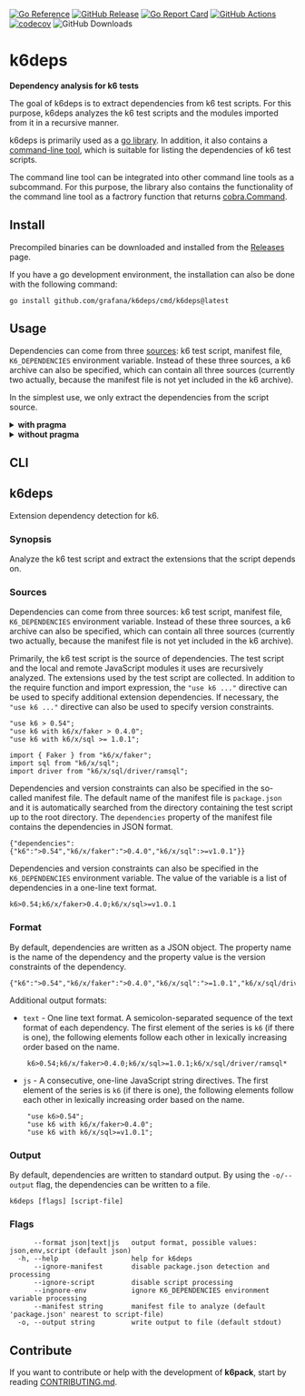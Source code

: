 [![Go Reference](https://pkg.go.dev/badge/github.com/grafana/k6deps.svg)](https://pkg.go.dev/github.com/grafana/k6deps)
[![GitHub Release](https://img.shields.io/github/v/release/grafana/k6deps)](https://github.com/grafana/k6deps/releases/)
[![Go Report Card](https://goreportcard.com/badge/github.com/grafana/k6deps)](https://goreportcard.com/report/github.com/grafana/k6deps)
[![GitHub Actions](https://github.com/grafana/k6deps/actions/workflows/test.yml/badge.svg)](https://github.com/grafana/k6deps/actions/workflows/test.yml)
[![codecov](https://codecov.io/gh/grafana/k6deps/graph/badge.svg?token=PCRNQE9LGQ)](https://codecov.io/gh/grafana/k6deps)
![GitHub Downloads](https://img.shields.io/github/downloads/grafana/k6deps/total)

<h1 name="title">k6deps</h1>

**Dependency analysis for k6 tests**

The goal of k6deps is to extract dependencies from k6 test scripts. For this purpose, k6deps analyzes the k6 test scripts and the modules imported from it in a recursive manner.

k6deps is primarily used as a [go library](https://pkg.go.dev/github.com/grafana/k6deps). In addition, it also contains a [command-line tool](#cli), which is suitable for listing the dependencies of k6 test scripts.

The command line tool can be integrated into other command line tools as a subcommand. For this purpose, the library also contains the functionality of the command line tool as a factrory function that returns [cobra.Command](https://pkg.go.dev/github.com/spf13/cobra#Command).

## Install

Precompiled binaries can be downloaded and installed from the [Releases](https://github.com/grafana/k6deps/releases) page.

If you have a go development environment, the installation can also be done with the following command:

```
go install github.com/grafana/k6deps/cmd/k6deps@latest
```

## Usage

Dependencies can come from three [sources](#sources): k6 test script, manifest file, `K6_DEPENDENCIES` environment variable. Instead of these three sources, a k6 archive can also be specified, which can contain all three sources (currently two actually, because the manifest file is not yet included in the k6 archive).

In the simplest use, we only extract the dependencies from the script source.

<details><summary><strong>with pragma</strong></summary>

```go file=analyze_example_with_pragma_test.go
package k6deps_test

import (
	"fmt"

	"github.com/grafana/k6deps"
)

const script_with_pragma = `
"use k6 > 0.54";
"use k6 with k6/x/faker > 0.4.0";
"use k6 with k6/x/sql >= 1.0.1";

import { Faker } from "k6/x/faker";
import sql from "k6/x/sql";
import driver from "k6/x/sql/driver/ramsql";

export default function() {
}
`

func ExampleAnalyze_with_pragma() {
	deps, _ := k6deps.Analyze(&k6deps.Options{
		Script: k6deps.Source{
			Name:     "script.js",
			Contents: []byte(script_with_pragma),
		},
		// disable automatic source detection
		Manifest: k6deps.Source{Ignore: true},
		Env:      k6deps.Source{Ignore: true},
	})

	fmt.Println(deps.String())

	out, _ := deps.MarshalJSON()
	fmt.Println(string(out))
	// Output:
	// k6>0.54;k6/x/faker>0.4.0;k6/x/sql>=1.0.1;k6/x/sql/driver/ramsql*
	// {"k6":">0.54","k6/x/faker":">0.4.0","k6/x/sql":">=1.0.1","k6/x/sql/driver/ramsql":"*"}
}
```

</details>

<details><summary><strong>without pragma</strong></summary>

```go file=analyze_example_without_pragma_test.go
package k6deps_test

import (
	"fmt"

	"github.com/grafana/k6deps"
)

const script_without_pragma = `
import { Faker } from "k6/x/faker";
import sql from "k6/x/sql";
import driver from "k6/x/sql/driver/ramsql";

export default function() {
}
`

func ExampleAnalyze_without_pragma() {
	deps, _ := k6deps.Analyze(&k6deps.Options{
		Script: k6deps.Source{
			Name:     "script.js",
			Contents: []byte(script_without_pragma),
		},
		// disable automatic source detection
		Manifest: k6deps.Source{Ignore: true},
		Env:      k6deps.Source{Ignore: true},
	})

	fmt.Println(deps.String())

	out, _ := deps.MarshalJSON()
	fmt.Println(string(out))
	// Output:
	// k6/x/faker*;k6/x/sql*;k6/x/sql/driver/ramsql*
	// {"k6/x/faker":"*","k6/x/sql":"*","k6/x/sql/driver/ramsql":"*"}
}
```

</details>

## CLI

<!-- #region cli -->
## k6deps

Extension dependency detection for k6.

### Synopsis

Analyze the k6 test script and extract the extensions that the script depends on.

### Sources

Dependencies can come from three sources: k6 test script, manifest file, `K6_DEPENDENCIES` environment variable. Instead of these three sources, a k6 archive can also be specified, which can contain all three sources (currently two actually, because the manifest file is not yet included in the k6 archive).

Primarily, the k6 test script is the source of dependencies. The test script and the local and remote JavaScript modules it uses are recursively analyzed. The extensions used by the test script are collected. In addition to the require function and import expression, the `"use k6 ..."` directive can be used to specify additional extension dependencies. If necessary, the `"use k6 ..."` directive can also be used to specify version constraints.

    "use k6 > 0.54";
    "use k6 with k6/x/faker > 0.4.0";
    "use k6 with k6/x/sql >= 1.0.1";

    import { Faker } from "k6/x/faker";
    import sql from "k6/x/sql";
    import driver from "k6/x/sql/driver/ramsql";

Dependencies and version constraints can also be specified in the so-called manifest file. The default name of the manifest file is `package.json` and it is automatically searched from the directory containing the test script up to the root directory. The `dependencies` property of the manifest file contains the dependencies in JSON format.

    {"dependencies":{"k6":">0.54","k6/x/faker":">0.4.0","k6/x/sql":>=v1.0.1"}}

Dependencies and version constraints can also be specified in the `K6_DEPENDENCIES` environment variable. The value of the variable is a list of dependencies in a one-line text format.

    k6>0.54;k6/x/faker>0.4.0;k6/x/sql>=v1.0.1

### Format

By default, dependencies are written as a JSON object. The property name is the name of the dependency and the property value is the version constraints of the dependency.

    {"k6":">0.54","k6/x/faker":">0.4.0","k6/x/sql":">=1.0.1","k6/x/sql/driver/ramsql":"*"}

Additional output formats:

 * `text` - One line text format. A semicolon-separated sequence of the text format of each dependency. The first element of the series is `k6` (if there is one), the following elements follow each other in lexically increasing order based on the name.

        k6>0.54;k6/x/faker>0.4.0;k6/x/sql>=1.0.1;k6/x/sql/driver/ramsql*

 * `js` - A consecutive, one-line JavaScript string directives. The first element of the series is `k6` (if there is one), the following elements follow each other in lexically increasing order based on the name.

        "use k6>0.54";
        "use k6 with k6/x/faker>0.4.0";
        "use k6 with k6/x/sql>=v1.0.1";

### Output

By default, dependencies are written to standard output. By using the `-o/--output` flag, the dependencies can be written to a file.


```
k6deps [flags] [script-file]
```

### Flags

```
      --format json|text|js   output format, possible values: json,env,script (default json)
  -h, --help                  help for k6deps
      --ignore-manifest       disable package.json detection and processing
      --ignore-script         disable script processing
      --ingnore-env           ignore K6_DEPENDENCIES environment variable processing
      --manifest string       manifest file to analyze (default 'package.json' nearest to script-file)
  -o, --output string         write output to file (default stdout)
```

<!-- #endregion cli -->

## Contribute

If you want to contribute or help with the development of **k6pack**, start by 
reading [CONTRIBUTING.md](CONTRIBUTING.md).
